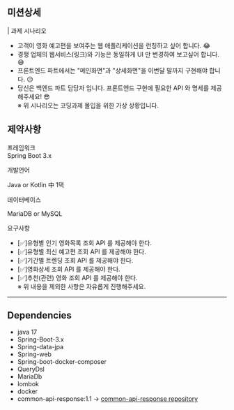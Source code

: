 ## 미션상세   
| 과제 시나리오
- 고객이 영화 예고편을 보여주는 웹 애플리케이션을 런칭하고 싶어 합니다. 😂
- 경쟁 업체의 웹서비스(링크)와 기능은 동일하게 UI 만 변경하여 보고싶어 합니다. 😅
- 프론트엔드 파트에서는 "메인화면"과 "상세화면"을 이번달 말까지 구현해야 합니다. 😥
- 당신은 백엔드 파트 담당자 입니다. 프론트엔드 구현에 필요한 API 와 명세를 제공해주세요! 😎   
  ※ 위 시나리오는 코딩과제 몰입을 위한 가상 상황입니다.

## 제약사항  
프레임워크   
Spring Boot 3.x

개발언어   

Java or Kotlin 中 1택

데이터베이스

MariaDB or MySQL

요구사항

- [✅]유형별 인기 영화목록 조회 API 를 제공해야 한다.   
- [✅]유형별 최신 예고편 조회 API 를 제공해야 한다.   
- [✅]기간별 트렌딩 조회 API 를 제공해야 한다.   
- [✅]영화상세 조회 API 를 제공해야 한다.   
- [✅]추천(관련) 영화 조회 API 를 제공해야 한다.     
※ 위 내용을 제외한 사항은 자유롭게 진행해주세요.   

---

## Dependencies

- java 17
- Spring-Boot-3.x
- Spring-data-jpa
- Spring-web
- Spring-boot-docker-composer
- QueryDsl
- MariaDb
- lombok
- docker
- common-api-response:1.1 ->
  [common-api-response repository](https://github.com/FeelingXD/common-api-response)
